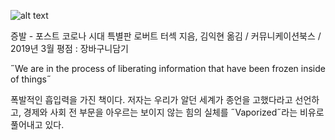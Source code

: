 
![alt text](/src/cover.jpg "cover")

증발 - 포스트 코로나 시대 특별판
로버트 터섹 지음, 김익현 옮김 / 커뮤니케이션북스 / 2019년 3월
평점 : 
장바구니담기 

˝We are in the process of liberating information that have been frozen inside of things˝

폭발적인 흡입력을 가진 책이다. 저자는 우리가 알던 세계가 종언을 고했다라고 선언하고, 경제와 사회 전 부문을 아우르는 보이지 않는 힘의 실체를 ˝Vaporized˝라는 비유로 풀어내고 있다.
